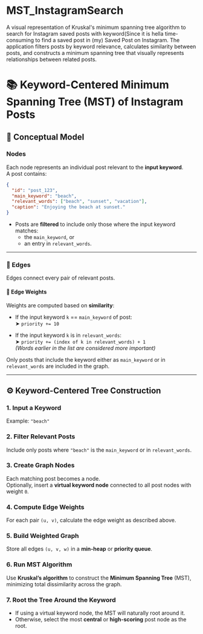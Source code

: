 # MST_InstagramSearch
A visual representation of Kruskal's minimum spanning tree algorithm to search for Instagram saved posts with keyword(Since it is hella time-consuming to find a saved post in (my) Saved Post on Instagram. The application filters posts by keyword relevance, calculates similarity between posts, and constructs a minimum spanning tree that visually represents relationships between related posts.



# 📚 Keyword-Centered Minimum Spanning Tree (MST) of Instagram Posts

## 📌 Conceptual Model

### Nodes
Each node represents an individual post relevant to the **input keyword**.  
A post contains:

```json
{
  "id": "post_123",
  "main_keyword": "beach",
  "relevant_words": ["beach", "sunset", "vacation"],
  "caption": "Enjoying the beach at sunset."
}
```

- Posts are **filtered** to include only those where the input keyword matches:
  - the `main_keyword`, or
  - an entry in `relevant_words`.

---

### 🔗 Edges
Edges connect every pair of relevant posts.

#### 🧮 Edge Weights
Weights are computed based on **similarity**:

- If the input keyword `k` == `main_keyword` of post:  
  ➤ `priority += 10`

- If the input keyword `k` is in `relevant_words`:  
  ➤ `priority += (index of k in relevant_words) + 1`  
  *(Words earlier in the list are considered more important)*

Only posts that include the keyword either as `main_keyword` or in `relevant_words` are included in the graph.

---

## ⚙️ Keyword-Centered Tree Construction

### 1. **Input a Keyword**
Example: `"beach"`

### 2. **Filter Relevant Posts**
Include only posts where `"beach"` is the `main_keyword` or in `relevant_words`.

### 3. **Create Graph Nodes**
Each matching post becomes a node.  
Optionally, insert a **virtual keyword node** connected to all post nodes with weight `0`.

### 4. **Compute Edge Weights**
For each pair `(u, v)`, calculate the edge weight as described above.

### 5. **Build Weighted Graph**
Store all edges `(u, v, w)` in a **min-heap** or **priority queue**.

### 6. **Run MST Algorithm**
Use **Kruskal’s algorithm** to construct the **Minimum Spanning Tree** (MST), minimizing total dissimilarity across the graph.

### 7. **Root the Tree Around the Keyword**
- If using a virtual keyword node, the MST will naturally root around it.
- Otherwise, select the most **central** or **high-scoring** post node as the root.

